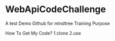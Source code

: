 # WebApiCodeChallenge
A test Demo Github for mindtree Training Purpose

How To Get My Code?
1.clone
2.use
